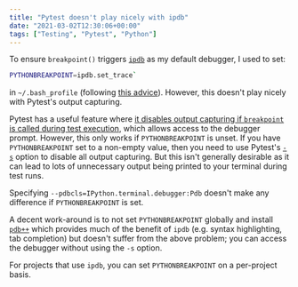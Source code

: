 ```yaml
---
title: "Pytest doesn't play nicely with ipdb"
date: "2021-03-02T12:30:06+00:00"
tags: ["Testing", "Pytest", "Python"]
---
```


To ensure `breakpoint()` triggers [`ipdb`](https://github.com/gotcha/ipdb) as my
default debugger, I used to set:

```bash
PYTHONBREAKPOINT=ipdb.set_trace`
```

in `~/.bash_profile` (following
[this advice](https://www.andreagrandi.it/2018/10/16/using-ipdb-with-python-37-breakpoint/)).
However, this doesn't play nicely with Pytest's output capturing.

Pytest has a useful feature where
[it disables output capturing if `breakpoint` is called during test execution](https://docs.pytest.org/en/stable/usage.html#setting-breakpoints),
which allows access to the debugger prompt. However, this only works if
`PYTHONBREAKPOINT` is unset. If you have `PYTHONBREAKPOINT` set to a non-empty
value, then you need to use Pytest's
[`-s`](https://docs.pytest.org/en/reorganize-docs/new-docs/user/commandlineuseful.html#s-capture-no)
option to disable all output capturing. But this isn't generally desirable as it
can lead to lots of unnecessary output being printed to your terminal during
test runs.

Specifying `--pdbcls=IPython.terminal.debugger:Pdb` doesn't make any difference
if `PYTHONBREAKPOINT` is set.

A decent work-around is to not set `PYTHONBREAKPOINT` globally and install
[`pdb++`](https://pypi.org/project/pdbpp/) which provides much of the benefit of
`ipdb` (e.g. syntax highlighting, tab completion) but doesn't suffer from the
above problem; you can access the debugger without using the `-s` option.

For projects that use `ipdb`, you can set `PYTHONBREAKPOINT` on a per-project
basis.
